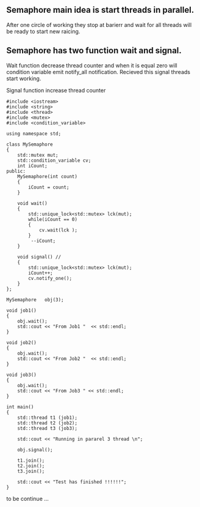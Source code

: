 ## Semaphore main idea is start threads in parallel. 
After one circle of working they stop at barierr and wait for all threads will be ready to start new raicing. 
## Semaphore has two function wait and signal.
  Wait function decrease thread counter and when it is equal zero will condition variable emit notify_all notification. Recieved this signal threads start working.
  
  Signal function increase thread counter 
  
```
#include <iostream>
#include <string>
#include <thread>
#include <mutex>
#include <condition_variable>

using namespace std;

class MySemaphore
{
    std::mutex mut;
    std::condition_variable cv;
    int iCount;
public:
    MySemaphore(int count)
    {
        iCount = count;
    }
    
    void wait()
    {
        std::unique_lock<std::mutex> lck(mut);    
        while(iCount == 0)
        {
            cv.wait(lck );        
        }
         --iCount;
    }
    
    void signal() // 
    {
        std::unique_lock<std::mutex> lck(mut);
        iCount++;        
        cv.notify_one(); 
    }
};

MySemaphore   obj(3);
 
void job1()
{
    obj.wait();    
    std::cout << "From Job1 "  << std::endl;       
}

void job2()
{         
    obj.wait();
    std::cout << "From Job2 "  << std::endl;
}

void job3()
{   
    obj.wait();
    std::cout << "From Job3 " << std::endl;
}

int main()
{ 
    std::thread t1 (job1);
    std::thread t2 (job2);
    std::thread t3 (job3);
    
    std::cout << "Running in pararel 3 thread \n";
    
    obj.signal();
    
    t1.join();
    t2.join();
    t3.join();
    
    std::cout << "Test has finished !!!!!!";
}
```

to be continue ...
